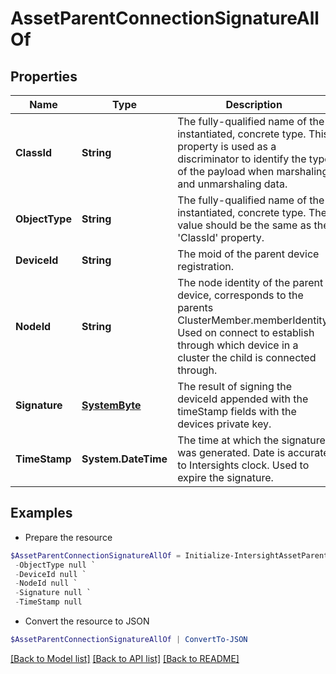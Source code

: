 # AssetParentConnectionSignatureAllOf
## Properties

Name | Type | Description | Notes
------------ | ------------- | ------------- | -------------
**ClassId** | **String** | The fully-qualified name of the instantiated, concrete type. This property is used as a discriminator to identify the type of the payload when marshaling and unmarshaling data. | [default to "asset.ParentConnectionSignature"]
**ObjectType** | **String** | The fully-qualified name of the instantiated, concrete type. The value should be the same as the &#39;ClassId&#39; property. | [default to "asset.ParentConnectionSignature"]
**DeviceId** | **String** | The moid of the parent device registration. | [optional] 
**NodeId** | **String** | The node identity of the parent device, corresponds to the parents ClusterMember.memberIdentity. Used on connect to establish through which device in a cluster the child is connected through. | [optional] 
**Signature** | [**SystemByte**](SystemByte.md) | The result of signing the deviceId appended with the timeStamp fields with the devices private key. | [optional] 
**TimeStamp** | **System.DateTime** | The time at which the signature was generated. Date is accurate to Intersights clock. Used to expire the signature. | [optional] 

## Examples

- Prepare the resource
```powershell
$AssetParentConnectionSignatureAllOf = Initialize-IntersightAssetParentConnectionSignatureAllOf  -ClassId null `
 -ObjectType null `
 -DeviceId null `
 -NodeId null `
 -Signature null `
 -TimeStamp null
```

- Convert the resource to JSON
```powershell
$AssetParentConnectionSignatureAllOf | ConvertTo-JSON
```

[[Back to Model list]](../README.md#documentation-for-models) [[Back to API list]](../README.md#documentation-for-api-endpoints) [[Back to README]](../README.md)

